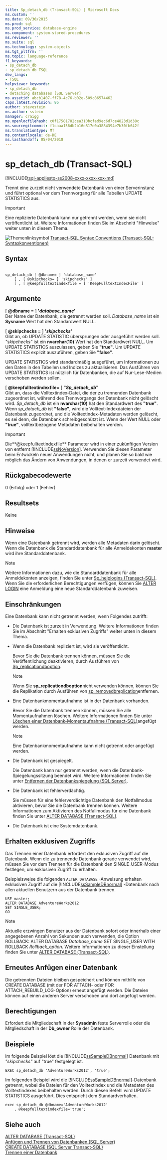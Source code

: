```yaml
---
title: Sp_detach_db (Transact-SQL) | Microsoft Docs
ms.custom: ''
ms.date: 09/30/2015
ms.prod: sql
ms.prod_service: database-engine
ms.component: system-stored-procedures
ms.reviewer: ''
ms.suite: sql
ms.technology: system-objects
ms.tgt_pltfrm: ''
ms.topic: language-reference
f1_keywords:
- sp_detach_db
- sp_detach_db_TSQL
dev_langs:
- TSQL
helpviewer_keywords:
- sp_detach_db
- detaching databases [SQL Server]
ms.assetid: abcb1407-ff78-4c76-b02e-509c86574462
caps.latest.revision: 86
author: stevestein
ms.author: sstein
manager: craigg
ms.openlocfilehash: c0f17581782cea310bcfad9ec6d7ce4823d1d38c
ms.sourcegitcommit: f1caaa156db2b16e817e0a3884394e7b30fb642f
ms.translationtype: MT
ms.contentlocale: de-DE
ms.lasthandoff: 05/04/2018
---
```

# <a name="spdetachdb-transact-sql"></a>sp_detach_db (Transact-SQL)
[!INCLUDE[tsql-appliesto-ss2008-xxxx-xxxx-xxx-md](../../includes/tsql-appliesto-ss2008-xxxx-xxxx-xxx-md.md)]

  Trennt eine zurzeit nicht verwendete Datenbank von einer Serverinstanz und führt optional vor dem Trennvorgang für alle Tabellen UPDATE STATISTICS aus.  
  
> [!IMPORTANT]  
>  Eine replizierte Datenbank kann nur getrennt werden, wenn sie nicht veröffentlicht ist. Weitere Informationen finden Sie im Abschnitt "Hinweise" weiter unten in diesem Thema.  
  
 ![Themenlinksymbol](../../database-engine/configure-windows/media/topic-link.gif "Topic link icon") [Transact-SQL Syntax Conventions (Transact-SQL-Syntaxkonventionen)](../../t-sql/language-elements/transact-sql-syntax-conventions-transact-sql.md)  
  
## <a name="syntax"></a>Syntax  
  
```  
  
sp_detach_db [ @dbname= ] 'database_name'   
    [ , [ @skipchecks= ] 'skipchecks' ]   
    [ , [ @keepfulltextindexfile = ] 'KeepFulltextIndexFile' ]   
```  
  
## <a name="arguments"></a>Argumente  
 [ **@dbname =** ] **'***database_name***'**  
 Der Name der Datenbank, die getrennt werden soll. *Database_name* ist ein **Sysname** Wert hat den Standardwert NULL.  
  
 [ **@skipchecks =** ] **'***skipchecks***'**  
 Gibt an, ob UPDATE STATISTIC übersprungen oder ausgeführt werden soll. *"skipchecks"* ist ein **nvarchar(10)** Wert hat den Standardwert NULL. Um UPDATE STATISTICS auszulassen, geben Sie **"true"**. Um UPDATE STATISTICS explizit auszuführen, geben Sie **"false"**.  
  
 UPDATE STATISTICS wird standardmäßig ausgeführt, um Informationen zu den Daten in den Tabellen und Indizes zu aktualisieren. Das Ausführen von UPDATE STATISTICS ist nützlich für Datenbanken, die auf Nur-Lese-Medien verschoben werden sollen.  
  
 [  **@keepfulltextindexfile=** ] **"***Sp_detach_db***"**  
 Gibt an, dass die Volltextindex-Datei, die der zu trennenden Datenbank zugeordnet ist, während des Trennvorgangs der Datenbank nicht gelöscht wird. *Sp_detach_db* ist ein **nvarchar(10)** hat den Standardwert des **"true"**. Wenn *sp_detach_db* ist **"false"**, wird die Volltext-Indexdateien der Datenbank zugeordnet, und die Volltextindex-Metadaten werden gelöscht, es sei denn, die Datenbank schreibgeschützt ist. Wenn der Wert NULL oder **"true"**, volltextbezogene Metadaten beibehalten werden.  
  
> [!IMPORTANT]  
>  Die**@keepfulltextindexfile** Parameter wird in einer zukünftigen Version von entfernt [!INCLUDE[ssNoVersion](../../includes/ssnoversion-md.md)]. Verwenden Sie diesen Parameter beim Entwickeln neuer Anwendungen nicht, und planen Sie so bald wie möglich das Ändern von Anwendungen, in denen er zurzeit verwendet wird.  
  
## <a name="return-code-values"></a>Rückgabecodewerte  
 0 (Erfolg) oder 1 (Fehler)  
  
## <a name="result-sets"></a>Resultsets  
 Keine  
  
## <a name="remarks"></a>Hinweise  
 Wenn eine Datenbank getrennt wird, werden alle Metadaten darin gelöscht. Wenn die Datenbank die Standarddatenbank für alle Anmeldekonten **master** wird ihre Standarddatenbank.  
  
> [!NOTE]  
>  Weitere Informationen dazu, wie die Standarddatenbank für alle Anmeldekonten anzeigen, finden Sie unter [Sp_helplogins &#40;Transact-SQL&#41;](../../relational-databases/system-stored-procedures/sp-helplogins-transact-sql.md). Wenn Sie die erforderlichen Berechtigungen verfügen, können Sie [ALTER LOGIN](../../t-sql/statements/alter-login-transact-sql.md) eine Anmeldung eine neue Standarddatenbank zuweisen.  
  
## <a name="restrictions"></a>Einschränkungen  
 Eine Datenbank kann nicht getrennt werden, wenn Folgendes zutrifft:  
  
-   Die Datenbank ist zurzeit in Verwendung. Weitere Informationen finden Sie im Abschnitt "Erhalten exklusiven Zugriffs" weiter unten in diesem Thema.  
  
-   Wenn die Datenbank repliziert ist, wird sie veröffentlicht.  
  
     Bevor Sie die Datenbank trennen können, müssen Sie die Veröffentlichung deaktivieren, durch Ausführen von [Sp_replicationdboption](../../relational-databases/system-stored-procedures/sp-replicationdboption-transact-sql.md).  
  
    > [!NOTE]  
    >  Wenn Sie **sp_replicationdboption**nicht verwenden können, können Sie die Replikation durch Ausführen von [sp_removedbreplication](../../relational-databases/system-stored-procedures/sp-removedbreplication-transact-sql.md)entfernen.  
  
-   Eine Datenbankmomentaufnahme ist in der Datenbank vorhanden.  
  
     Bevor Sie die Datenbank trennen können, müssen Sie alle Momentaufnahmen löschen. Weitere Informationen finden Sie unter [Löschen einer Datenbank-Momentaufnahme &#40;Transact-SQL&#41;](../../relational-databases/databases/drop-a-database-snapshot-transact-sql.md)angefügt werden.  
  
    > [!NOTE]  
    >  Eine Datenbankmomentaufnahme kann nicht getrennt oder angefügt werden.  
  
-   Die Datenbank ist gespiegelt.  
  
     Die Datenbank kann nur getrennt werden, wenn die Datenbank-Spiegelungssitzung beendet wird. Weitere Informationen finden Sie unter [Entfernen der Datenbankspiegelung &#40;SQL Server&#41;](../../database-engine/database-mirroring/removing-database-mirroring-sql-server.md).  
  
-   Die Datenbank ist fehlerverdächtig.  
  
     Sie müssen für eine fehlerverdächtige Datenbank den Notfallmodus aktivieren, bevor Sie die Datenbank trennen können. Weitere Informationen zum Aktivieren des Notfallmodus für eine Datenbank finden Sie unter [ALTER DATABASE &#40;Transact-SQL&#41;](../../t-sql/statements/alter-database-transact-sql.md).  
  
-   Die Datenbank ist eine Systemdatenbank.  
  
## <a name="obtaining-exclusive-access"></a>Erhalten exklusiven Zugriffs  
 Das Trennen einer Datenbank erfordert den exklusiven Zugriff auf die Datenbank. Wenn die zu trennende Datenbank gerade verwendet wird, müssen Sie vor dem Trennen für die Datenbank den SINGLE_USER-Modus festlegen, um exklusiven Zugriff zu erhalten.  
  
 Beispielsweise die folgenden `ALTER DATABASE` -Anweisung erhalten exklusiven Zugriff auf die [!INCLUDE[ssSampleDBnormal](../../includes/sssampledbnormal-md.md)] -Datenbank nach allen aktuellen Benutzern aus der Datenbank trennen.  
  
```  
USE master;  
ALTER DATABASE AdventureWorks2012  
SET SINGLE_USER;  
GO  
```  
  
> [!NOTE]  
>  Aktuelle erzwingen Benutzer aus der Datenbank sofort oder innerhalb einer angegebenen Anzahl von Sekunden auch verwenden, die Option ROLLBACK: ALTER DATABASE *Database_name* SET SINGLE_USER WITH ROLLBACK *Rollback_option*. Weitere Informationen zu dieser Einstellung finden Sie unter [ALTER DATABASE &#40;Transact-SQL&#41;](../../t-sql/statements/alter-database-transact-sql.md).  
  
## <a name="reattaching-a-database"></a>Erneutes Anfügen einer Datenbank  
 Die getrennten Dateien bleiben gespeichert und können mithilfe von CREATE DATABASE (mit der FOR ATTACH- oder FOR ATTACH_REBUILD_LOG-Option) erneut angefügt werden. Die Dateien können auf einen anderen Server verschoben und dort angefügt werden.  
  
## <a name="permissions"></a>Berechtigungen  
 Erfordert die Mitgliedschaft in der **Sysadmin** feste Serverrolle oder die Mitgliedschaft in der **Db_owner** Rolle der Datenbank.  
  
## <a name="examples"></a>Beispiele  
 Im folgende Beispiel löst die [!INCLUDE[ssSampleDBnormal](../../includes/sssampledbnormal-md.md)] Datenbank mit *"skipchecks"* auf "true" festgelegt ist.  
  
```  
EXEC sp_detach_db 'AdventureWorks2012', 'true';  
```  
  
 Im folgenden Beispiel wird die [!INCLUDE[ssSampleDBnormal](../../includes/sssampledbnormal-md.md)]-Datenbank getrennt, wobei die Dateien für den Volltextindex und die Metadaten des Volltextindexes beibehalten werden. Durch diesen Befehl wird UPDATE STATISTICS ausgeführt. Dies entspricht dem Standardverhalten.  
  
```  
exec sp_detach_db @dbname='AdventureWorks2012'  
    , @keepfulltextindexfile='true';  
```  
  
## <a name="see-also"></a>Siehe auch  
 [ALTER DATABASE &#40;Transact-SQL&#41;](../../t-sql/statements/alter-database-transact-sql.md)   
 [Anfügen und Trennen von Datenbanken &#40;SQL Server&#41;](../../relational-databases/databases/database-detach-and-attach-sql-server.md)   
 [CREATE DATABASE &#40;SQL Server Transact-SQL&#41;](../../t-sql/statements/create-database-sql-server-transact-sql.md)   
 [Trennen einer Datenbank](../../relational-databases/databases/detach-a-database.md)  
  
  
